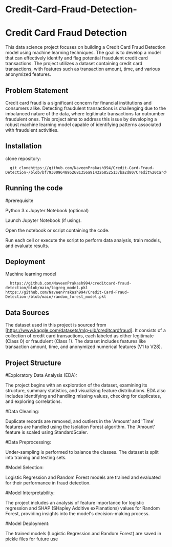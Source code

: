 # Credit-Card-Fraud-Detection-

# Credit Card Fraud Detection

This data science project focuses on building a Credit Card Fraud Detection model using machine learning techniques. The goal is to develop a model that can effectively identify and flag potential fraudulent credit card transactions. The project utilizes a dataset containing credit card transactions, with features such as transaction amount, time, and various anonymized features.


## Problem Statement
Credit card fraud is a significant concern for financial institutions and consumers alike. Detecting fraudulent transactions is challenging due to the imbalanced nature of the data, where legitimate transactions far outnumber fraudulent ones. This project aims to address this issue by developing a robust machine learning model capable of identifying patterns associated with fraudulent activities.
## Installation
clone repository:

```
  git clonehttps://github.com/NaveenPrakash994/Credit-Card-Fraud-Detection-/blob/bf793009648952681356a9143268525137ba2d80/Credit%20Card%20Fraud%20Detection%20.ipynb

```

    
## Running the code
#prerequisite

Python 3.x
Jupyter Notebook (optional)

Launch Jupyter Notebook (if using).

Open the notebook or script containing the code.

Run each cell or execute the script to perform data analysis, train models, and evaluate results.


## Deployment

Machine learning model

```
  https://github.com/NaveenPrakash994/creditcard-fraud-detection/blob/main/logreg_model.pkl
https://github.com/NaveenPrakash994/Credit-Card-Fraud-Detection-/blob/main/random_forest_model.pkl
```


## Data Sources
The dataset used in this project is sourced from [https://www.kaggle.com/datasets/mlg-ulb/creditcardfraud]. It consists of a collection of credit card transactions, each labeled as either legitimate (Class 0) or fraudulent (Class 1). The dataset includes features like transaction amount, time, and anonymized numerical features (V1 to V28).
## Project Structure
#Exploratory Data Analysis (EDA):

The project begins with an exploration of the dataset, examining its structure, summary statistics, and visualizing feature distributions. EDA also includes identifying and handling missing values, checking for duplicates, and exploring correlations.

#Data Cleaning:

Duplicate records are removed, and outliers in the 'Amount' and 'Time' features are handled using the Isolation Forest algorithm. The 'Amount' feature is scaled using StandardScaler.

#Data Preprocessing:

Under-sampling is performed to balance the classes. The dataset is split into training and testing sets.

#Model Selection:

Logistic Regression and Random Forest models are trained and evaluated for their performance in fraud detection.

#Model Interpretability: 

The project includes an analysis of feature importance for logistic regression and SHAP (SHapley Additive exPlanations) values for Random Forest, providing insights into the model's decision-making process.

#Model Deployment:

The trained models (Logistic Regression and Random Forest) are saved in pickle files for future use
